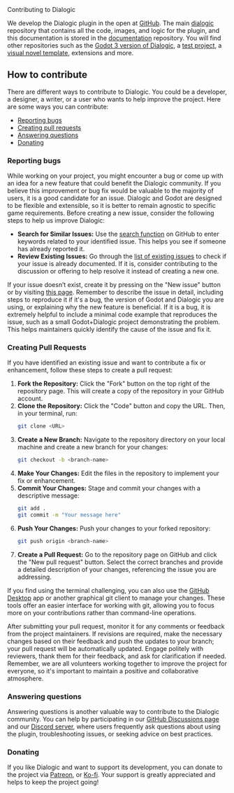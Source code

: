 <div class="header-banner purple">
<div class="header-label purple">Contributing to Dialogic</div>
</div>

We develop the Dialogic plugin in the open at [GitHub](https://github.com/dialogic-godot).
The main [dialogic](https://github.com/dialogic-godot/dialogic) repository that contains all the code, images, and logic for the plugin, and this documentation is stored in the [documentation](https://github.com/dialogic-godot/documentation) repository. You will find other repositories such as the [Godot 3 version of Dialogic](https://github.com/dialogic-godot/dialogic-1), a [test project](https://github.com/dialogic-godot/test-project), a [visual novel template](https://github.com/dialogic-godot/visual-novel-template), extensions and more. 

## How to contribute

There are different ways to contribute to Dialogic. You could be a developer, a designer, a writer, or a user who wants to help improve the project. Here are some ways you can contribute:
- [Reporting bugs](#reporting-bugs)
- [Creating pull requests](#creating-pull-requests)
- [Answering questions](#answering-questions)
- [Donating](#donate)


### Reporting bugs
While working on your project, you might encounter a bug or come up with an idea for a new feature that could benefit the Dialogic community. If you believe this improvement or bug fix would be valuable to the majority of users, it is a good candidate for an issue. Dialogic and Godot are designed to be flexible and extensible, so it is better to remain agnostic to specific game requirements. Before creating a new issue, consider the following steps to help us improve Dialogic:

- **Search for Similar Issues:** Use the [search function](https://github.com/dialogic-godot/dialogic/issues) on GitHub to enter keywords related to your identified issue. This helps you see if someone has already reported it.
- **Review Existing Issues:** Go through the [list of existing issues](https://github.com/dialogic-godot/dialogic/issues) to check if your issue is already documented. If it is, consider contributing to the discussion or offering to help resolve it instead of creating a new one.

If your issue doesn’t exist, create it by pressing on the "New issue" button or by visiting [this page](https://github.com/dialogic-godot/dialogic/issues/new/choose). Remember to describe the issue in detail, including steps to reproduce it if it's a bug, the version of Godot and Dialogic you are using, or explaining why the new feature is beneficial. If it is a bug, it is extremely helpful to include a minimal code example that reproduces the issue, such as a small Godot+Dialogic project demonstrating the problem. This helps maintainers quickly identify the cause of the issue and fix it.


### Creating Pull Requests

If you have identified an existing issue and want to contribute a fix or enhancement, follow these steps to create a pull request:

1. **Fork the Repository:** Click the "Fork" button on the top right of the repository page. This will create a copy of the repository in your GitHub account.
2. **Clone the Repository:** Click the "Code" button and copy the URL. Then, in your terminal, run:
    ```bash
    git clone <URL>
    ```
3. **Create a New Branch:** Navigate to the repository directory on your local machine and create a new branch for your changes:
    ```bash
    git checkout -b <branch-name>
    ```
4. **Make Your Changes:** Edit the files in the repository to implement your fix or enhancement.
5. **Commit Your Changes:** Stage and commit your changes with a descriptive message:
    ```bash
    git add .
    git commit -m "Your message here"
    ```
6. **Push Your Changes:** Push your changes to your forked repository:
    ```bash
    git push origin <branch-name>
    ```
7. **Create a Pull Request:** Go to the repository page on GitHub and click the "New pull request" button. Select the correct branches and provide a detailed description of your changes, referencing the issue you are addressing.

If you find using the terminal challenging, you can also use the [GitHub Desktop](https://desktop.github.com/) app or another graphical git client to manage your changes. These tools offer an easier interface for working with git, allowing you to focus more on your contributions rather than command-line operations.

After submitting your pull request, monitor it for any comments or feedback from the project maintainers. If revisions are required, make the necessary changes based on their feedback and push the updates to your branch; your pull request will be automatically updated. Engage politely with reviewers, thank them for their feedback, and ask for clarification if needed. Remember, we are all volunteers working together to improve the project for everyone, so it's important to maintain a positive and collaborative atmosphere.


### Answering questions

Answering questions is another valuable way to contribute to the Dialogic community. You can help by participating in our [GitHub Discussions page](https://github.com/dialogic-godot/dialogic/discussions) and our [Discord server](https://discord.com/invite/DjcDgDaTMe), where users frequently ask questions about using the plugin, troubleshooting issues, or seeking advice on best practices.


### Donating

If you like Dialogic and want to support its development, you can donate to the project via [Patreon](https://www.patreon.com/jowanspooner), or [Ko-fi](https://ko-fi.com/jowan_spooner). Your support is greatly appreciated and helps to keep the project going!
